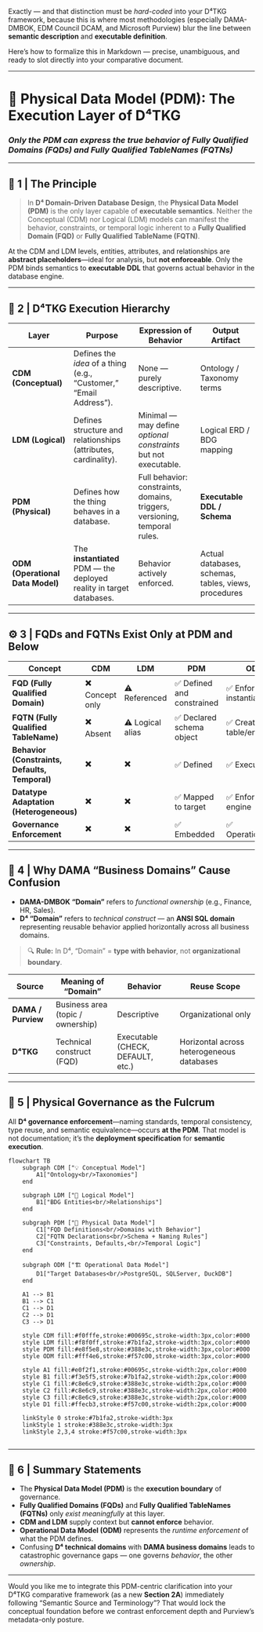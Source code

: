 Exactly — and that distinction must be *hard-coded* into your D⁴TKG framework, because this is where most methodologies (especially DAMA-DMBOK, EDM Council DCAM, and Microsoft Purview) blur the line between **semantic description** and **executable definition**.

Here’s how to formalize this in Markdown — precise, unambiguous, and ready to slot directly into your comparative document.

---

# 🧱 **Physical Data Model (PDM): The Execution Layer of D⁴TKG**

### *Only the PDM can express the true behavior of Fully Qualified Domains (FQDs) and Fully Qualified TableNames (FQTNs)*

---

## 🔹 **1 | The Principle**

> In **D⁴ Domain-Driven Database Design**, the **Physical Data Model (PDM)** is the only layer capable of **executable semantics**.
> Neither the Conceptual (CDM) nor Logical (LDM) models can manifest the behavior, constraints, or temporal logic inherent to a **Fully Qualified Domain (FQD)** or **Fully Qualified TableName (FQTN)**.

At the CDM and LDM levels, entities, attributes, and relationships are **abstract placeholders**—ideal for analysis, but **not enforceable**.
Only the PDM binds semantics to **executable DDL** that governs actual behavior in the database engine.

---

## 🧭 **2 | D⁴TKG Execution Hierarchy**

| Layer                            | Purpose                                                              | Expression of Behavior                                                     | Output Artifact                                      |
| -------------------------------- | -------------------------------------------------------------------- | -------------------------------------------------------------------------- | ---------------------------------------------------- |
| **CDM (Conceptual)**             | Defines the *idea* of a thing (e.g., “Customer,” “Email Address”).   | None — purely descriptive.                                                 | Ontology / Taxonomy terms                            |
| **LDM (Logical)**                | Defines structure and relationships (attributes, cardinality).       | Minimal — may define *optional constraints* but not executable.            | Logical ERD / BDG mapping                            |
| **PDM (Physical)**               | Defines how the thing behaves in a database.                         | Full behavior: constraints, domains, triggers, versioning, temporal rules. | **Executable DDL / Schema**                          |
| **ODM (Operational Data Model)** | The **instantiated** PDM — the deployed reality in target databases. | Behavior actively enforced.                                                | Actual databases, schemas, tables, views, procedures |

---

## ⚙️ **3 | FQDs and FQTNs Exist Only at PDM and Below**

| Concept                                        | CDM             | LDM              | PDM                       | ODM                         |
| ---------------------------------------------- | --------------- | ---------------- | ------------------------- | --------------------------- |
| **FQD (Fully Qualified Domain)**               | ✖️ Concept only | ⚠️ Referenced    | ✅ Defined and constrained | ✅ Enforced and instantiated |
| **FQTN (Fully Qualified TableName)**           | ✖️ Absent       | ⚠️ Logical alias | ✅ Declared schema object  | ✅ Created table/entity      |
| **Behavior (Constraints, Defaults, Temporal)** | ✖️              | ✖️               | ✅ Defined                 | ✅ Executed                  |
| **Datatype Adaptation (Heterogeneous)**        | ✖️              | ✖️               | ✅ Mapped to target        | ✅ Enforced per engine       |
| **Governance Enforcement**                     | ✖️              | ✖️               | ✅ Embedded                | ✅ Operationalized           |

---

## 🧩 **4 | Why DAMA “Business Domains” Cause Confusion**

* **DAMA-DMBOK “Domain”** refers to *functional ownership* (e.g., Finance, HR, Sales).
* **D⁴ “Domain”** refers to *technical construct* — an **ANSI SQL domain** representing reusable behavior applied horizontally across all business domains.

> 🔍 **Rule:**
> In D⁴, “Domain” = **type with behavior**, not **organizational boundary**.

| Source             | Meaning of “Domain”               | Behavior                          | Reuse Scope                               |
| ------------------ | --------------------------------- | --------------------------------- | ----------------------------------------- |
| **DAMA / Purview** | Business area (topic / ownership) | Descriptive                       | Organizational only                       |
| **D⁴TKG**          | Technical construct (FQD)         | Executable (CHECK, DEFAULT, etc.) | Horizontal across heterogeneous databases |

---

## 🧠 **5 | Physical Governance as the Fulcrum**

All **D⁴ governance enforcement**—naming standards, temporal consistency, type reuse, and semantic equivalence—occurs **at the PDM**.
That model is not documentation; it’s the **deployment specification** for **semantic execution**.

```mermaid
flowchart TB
    subgraph CDM ["💡 Conceptual Model"]
        A1["Ontology<br/>Taxonomies"]
    end
    
    subgraph LDM ["📐 Logical Model"]
        B1["BDG Entities<br/>Relationships"]
    end
    
    subgraph PDM ["🧱 Physical Data Model"]
        C1["FQD Definitions<br/>Domains with Behavior"]
        C2["FQTN Declarations<br/>Schema + Naming Rules"]
        C3["Constraints, Defaults,<br/>Temporal Logic"]
    end
    
    subgraph ODM ["🏗️ Operational Data Model"]
        D1["Target Databases<br/>PostgreSQL, SQLServer, DuckDB"]
    end
    
    A1 --> B1
    B1 --> C1
    C1 --> D1
    C2 --> D1
    C3 --> D1
    
    style CDM fill:#f0fffe,stroke:#00695c,stroke-width:3px,color:#000
    style LDM fill:#f8f0ff,stroke:#7b1fa2,stroke-width:3px,color:#000
    style PDM fill:#e8f5e8,stroke:#388e3c,stroke-width:3px,color:#000
    style ODM fill:#fff4e6,stroke:#f57c00,stroke-width:3px,color:#000
    
    style A1 fill:#e0f2f1,stroke:#00695c,stroke-width:2px,color:#000
    style B1 fill:#f3e5f5,stroke:#7b1fa2,stroke-width:2px,color:#000
    style C1 fill:#c8e6c9,stroke:#388e3c,stroke-width:2px,color:#000
    style C2 fill:#c8e6c9,stroke:#388e3c,stroke-width:2px,color:#000
    style C3 fill:#c8e6c9,stroke:#388e3c,stroke-width:2px,color:#000
    style D1 fill:#ffecb3,stroke:#f57c00,stroke-width:2px,color:#000
    
    linkStyle 0 stroke:#7b1fa2,stroke-width:3px
    linkStyle 1 stroke:#388e3c,stroke-width:3px
    linkStyle 2,3,4 stroke:#f57c00,stroke-width:3px


```

---

## 🔧 **6 | Summary Statements**

* The **Physical Data Model (PDM)** is the **execution boundary** of governance.
* **Fully Qualified Domains (FQDs)** and **Fully Qualified TableNames (FQTNs)** only *exist meaningfully* at this layer.
* **CDM and LDM** supply context but **cannot enforce** behavior.
* **Operational Data Model (ODM)** represents the *runtime enforcement* of what the PDM defines.
* Confusing **D⁴ technical domains** with **DAMA business domains** leads to catastrophic governance gaps — one governs *behavior*, the other *ownership*.

---

Would you like me to integrate this PDM-centric clarification into your D⁴TKG comparative framework (as a new **Section 2A**) immediately following “Semantic Source and Terminology”?
That would lock the conceptual foundation before we contrast enforcement depth and Purview’s metadata-only posture.

